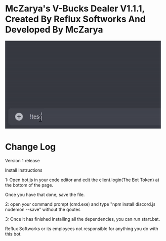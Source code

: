 # McZarya's V-Bucks Dealer V1.1.1, Created By Reflux Softworks And Developed By McZarya

![](Vbucks.gif)

# Change Log
Version 1 release

Install Instructions

1: Open bot.js in your code editor and edit the client.login(The Bot Token) at the bottom of the page.

Once you have that done, save the file.

2: open your command prompt (cmd.exe) and type "npm install discord.js nodemon --save" without the qoutes 

3: Once it has finished installing all the dependencies, you can run start.bat.

Reflux Softworks or its employees not responsible for anything you do with this bot.
